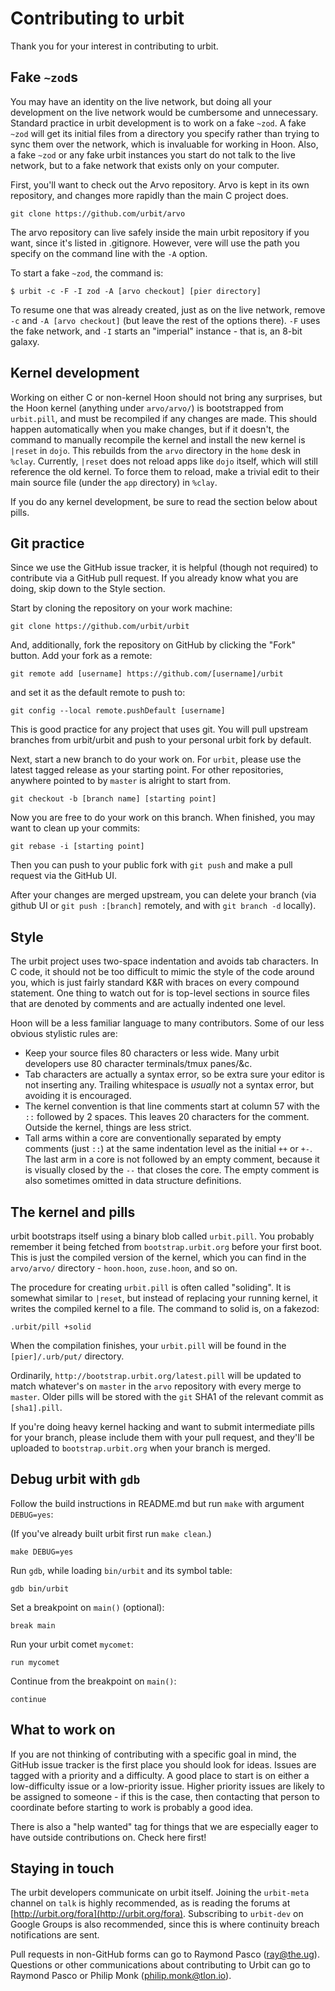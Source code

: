 # Contributing to urbit

Thank you for your interest in contributing to urbit.

## Fake `~zod`s

You may have an identity on the live network, but doing all your
development on the live network would be cumbersome and unnecessary.
Standard practice in urbit development is to work on a fake `~zod`. A
fake `~zod` will get its initial files from a directory you specify
rather than trying to sync them over the network, which is invaluable
for working in Hoon. Also, a fake `~zod` or any fake urbit instances you
start do not talk to the live network, but to a fake network that exists
only on your computer.

First, you'll want to check out the Arvo repository. Arvo is kept in its
own repository, and changes more rapidly than the main C project does.

    git clone https://github.com/urbit/arvo

The arvo repository can live safely inside the main urbit repository if
you want, since it's listed in .gitignore. However, vere will use the
path you specify on the command line with the `-A` option.

To start a fake `~zod`, the command is:

    $ urbit -c -F -I zod -A [arvo checkout] [pier directory]

To resume one that was already created, just as on the live network,
remove `-c` and `-A [arvo checkout]` (but leave the rest of the options
there). `-F` uses the fake network, and `-I` starts an "imperial"
instance - that is, an 8-bit galaxy.

## Kernel development

Working on either C or non-kernel Hoon should not bring any surprises,
but the Hoon kernel (anything under `arvo/arvo/`) is bootstrapped
from `urbit.pill`, and must be recompiled if any changes are made. This
should happen automatically when you make changes, but if it doesn't,
the command to manually recompile the kernel and install the new kernel
is `|reset` in `dojo`.  This rebuilds from the `arvo` directory in the
`home` desk in `%clay`.  Currently, `|reset` does not reload apps like
`dojo` itself, which will still reference the old kernel. To force them
to reload, make a trivial edit to their main source file (under the
`app` directory) in `%clay`.

If you do any kernel development, be sure to read the section below about
pills.

## Git practice

Since we use the GitHub issue tracker, it is helpful (though not
required) to contribute via a GitHub pull request. If you already know
what you are doing, skip down to the Style section.

Start by cloning the repository on your work machine:

    git clone https://github.com/urbit/urbit

And, additionally, fork the repository on GitHub by clicking the "Fork"
button. Add your fork as a remote:

    git remote add [username] https://github.com/[username]/urbit

and set it as the default remote to push to:

    git config --local remote.pushDefault [username]

This is good practice for any project that uses git. You will pull
upstream branches from urbit/urbit and push to your personal urbit fork
by default.

Next, start a new branch to do your work on. For `urbit`, please use the
latest tagged release as your starting point. For other repositories,
anywhere pointed to by `master` is alright to start from.

    git checkout -b [branch name] [starting point]

Now you are free to do your work on this branch. When finished, you may
want to clean up your commits:

    git rebase -i [starting point]

Then you can push to your public fork with `git push` and make a pull
request via the GitHub UI.

After your changes are merged upstream, you can delete your branch (via
github UI or `git push :[branch]` remotely, and with `git branch -d`
locally).

## Style

The urbit project uses two-space indentation and avoids tab characters.
In C code, it should not be too difficult to mimic the style of the code
around you, which is just fairly standard K&R with braces on every
compound statement. One thing to watch out for is top-level sections in
source files that are denoted by comments and are actually indented one
level.

Hoon will be a less familiar language to many contributors. Some of our
less obvious stylistic rules are:

-   Keep your source files 80 characters or less wide. Many urbit
    developers use 80 character terminals/tmux panes/&c.
-   Tab characters are actually a syntax error, so be extra sure your
    editor is not inserting any. Trailing whitespace is *usually* not a
    syntax error, but avoiding it is encouraged.
-   The kernel convention is that line comments start at column 57 with
    the `::` followed by 2 spaces. This leaves 20 characters for the
    comment.  Outside the kernel, things are less strict.
-   Tall arms within a core are conventionally separated by empty comments
    (just `::`) at the same indentation level as the initial `++` or `+-`.
    The last arm in a core is not followed by an empty comment, because it
    is visually closed by the `--` that closes the core. The empty comment
    is also sometimes omitted in data structure definitions.

## The kernel and pills

urbit bootstraps itself using a binary blob called `urbit.pill`. You
probably remember it being fetched from `bootstrap.urbit.org` before
your first boot. This is just the compiled version of the kernel, which
you can find in the `arvo/arvo/` directory - `hoon.hoon`, `zuse.hoon`,
and so on.

The procedure for creating `urbit.pill` is often called "soliding". It
is somewhat similar to `|reset`, but instead of replacing your running
kernel, it writes the compiled kernel to a file. The command to solid
is, on a fakezod:

    .urbit/pill +solid

When the compilation finishes, your `urbit.pill` will be found in the
`[pier]/.urb/put/` directory.

Ordinarily, `http://bootstrap.urbit.org/latest.pill` will be updated
to match whatever's on `master` in the `arvo` repository with every
merge to `master`. Older pills will be stored with the `git` SHA1 of the
relevant commit as `[sha1].pill`.

If you're doing heavy kernel hacking and want to submit intermediate
pills for your branch, please include them with your pull request, and
they'll be uploaded to `bootstrap.urbit.org` when your branch is merged.

## Debug urbit with `gdb`

Follow the build instructions in README.md but run `make` with argument `DEBUG=yes`:

(If you've already built urbit first run `make clean`.)

    make DEBUG=yes

Run `gdb`, while loading `bin/urbit` and its symbol table:

    gdb bin/urbit

Set a breakpoint on `main()` (optional):

    break main

Run your urbit comet `mycomet`:

    run mycomet

Continue from the breakpoint on `main()`:

    continue

## What to work on

If you are not thinking of contributing with a specific goal in mind,
the GitHub issue tracker is the first place you should look for ideas.
Issues are tagged with a priority and a difficulty. A good place to
start is on either a low-difficulty issue or a low-priority issue.
Higher priority issues are likely to be assigned to someone - if this is
the case, then contacting that person to coordinate before starting to
work is probably a good idea.

There is also a "help wanted" tag for things that we are especially
eager to have outside contributions on. Check here first!

## Staying in touch

The urbit developers communicate on urbit itself. Joining the
`urbit-meta` channel on `talk` is highly recommended, as is reading the
forums at [http://urbit.org/fora](http://urbit.org/fora). Subscribing to
`urbit-dev` on Google Groups is also recommended, since this is where
continuity breach notifications are sent.

Pull requests in non-GitHub forms can go to Raymond Pasco
([ray@the.ug](mailto:ray@the.ug)). Questions or other communications
about contributing to Urbit can go to Raymond Pasco or Philip Monk
([philip.monk@tlon.io](mailto:philip.monk@tlon.io)).
